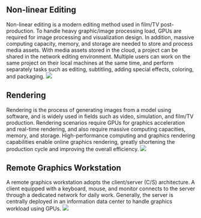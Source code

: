 ## Non-linear Editing
Non-linear editing is a modern editing method used in film/TV post-production. To handle heavy graphic/image processing load, GPUs are required for image processing and visualization design. In addition, massive computing capacity, memory, and storage are needed to store and process media assets. With media assets stored in the cloud, a project can be shared in the network editing environment. Multiple users can work on the same project on their local machines at the same time, and perform separately tasks such as editing, subtitling, adding special effects, coloring, and packaging.
![](https://main.qcloudimg.com/raw/700fac10417bd97c000ae4f1a4c930d3.png)

## Rendering
Rendering is the process of generating images from a model using software, and is widely used in fields such as video, simulation, and film/TV production. Rendering scenarios require GPUs for graphics acceleration and real-time rendering, and also require massive computing capacities, memory, and storage. High-performance computing and graphics rendering capabilities enable online graphics rendering, greatly shortening the production cycle and improving the overall efficiency.
![](https://main.qcloudimg.com/raw/fbcca4cebbeda9193a00c8df92d2f231.png)


## Remote Graphics Workstation
A remote graphics workstation adopts the client/server (C/S) architecture. A client equipped with a keyboard, mouse, and monitor connects to the server through a dedicated network for daily work. Generally, the server is centrally deployed in an information data center to handle graphics workload using GPUs.
![](https://main.qcloudimg.com/raw/c64406cddc4533cd0651578a995d292e.png)
